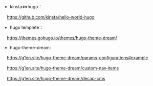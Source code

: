 - kinsta⇔hugo：

　https://github.com/kinsta/hello-world-hugo


- hugo templete：
  
　https://themes.gohugo.io/themes/hugo-theme-dream/


- hugo-theme-dream:

　https://g1en.site/hugo-theme-dream/params-configurations#example

　https://g1en.site/hugo-theme-dream/custom-nav-items

　https://g1en.site/hugo-theme-dream/decap-cms
